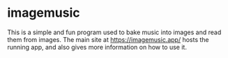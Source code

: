 # imagemusic

This is a simple and fun program used to bake music into images and read them
from images.  The main site at https://imagemusic.app/ hosts the running app,
and also gives more information on how to use it.
